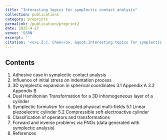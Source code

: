 ```yaml
---
title: "Interesting topics for symplectic contact analysis"
collection: publications
category: preprints
permalink: /publication/preprint2
date: 2025-4-27
venue: 'SSRN'
excerpt: ''
citation: '<u>L.Z.C. Chen</u>. &quot;Interesting topics for symplectic contact analysis. &quot; <i>SSRN</i>, 2025. http://dx.doi.org/10.2139/ssrn.5232738'
---
```


<!---
paperurl: 'http://chainjackson.github.io/Chain.github.io/files/preprint1.pdf'
--->

## Contents
1.	Adhesive case in symplectic contact analysis
2.	Influence of initial stress on indentation process
3.	3D symplectic expansion in spherical coordinates
	3.1	Appendix A
	3.2	Appendix B
4.	Dual Hamiltonian Transformation for a 3D inhomogeneous layer of a cylinder
5.	Symplectic formulism for coupled physical multi-fields
  5.1	Linear piezoelectric cylinder
  5.2	Compressible soft electroactive cylinder
6.	Classification of operators and transformations
7.	Forward and inverse problems via FNOs (data generated with symplectic analysis)
8.	References


